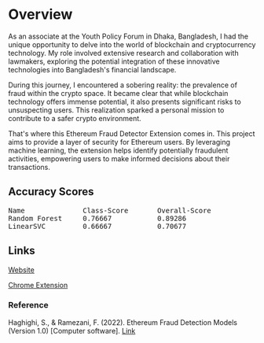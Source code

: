 # Overview

As an associate at the Youth Policy Forum in Dhaka, Bangladesh, I had the unique opportunity to delve into the world of blockchain and cryptocurrency technology. My role involved extensive research and collaboration with lawmakers, exploring the potential integration of these innovative technologies into Bangladesh's financial landscape.

During this journey, I encountered a sobering reality: the prevalence of fraud within the crypto space. It became clear that while blockchain technology offers immense potential, it also presents significant risks to unsuspecting users. This realization sparked a personal mission to contribute to a safer crypto environment.

That's where this Ethereum Fraud Detector Extension comes in. This project aims to provide a layer of security for Ethereum users. By leveraging machine learning, the extension helps identify potentially fraudulent activities, empowering users to make informed decisions about their transactions.

## Accuracy Scores

<pre>
Name              Class-Score       Overall-Score
Random Forest     0.76667           0.89286
LinearSVC         0.66667           0.70677
</pre>

## Links

[Website](https://sensic.netlify.app/) 

[Chrome Extension](https://chromewebstore.google.com/detail/sensic-crypto-fraud-detec/gnafhlgdcamabbeopmcekpfdfhbpeelp)

### Reference

Haghighi, S., & Ramezani, F. (2022). Ethereum Fraud Detection Models (Version 1.0) [Computer software]. [Link](https://github.com/sepandhaghighi/Ethereum-Fraud-Detection-Models)
